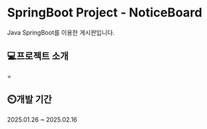 # SpringBoot Project - NoticeBoard
Java SpringBoot를 이용한 게시판입니다.

## 💻프로젝트 소개
=

## ⏲️개발 기간
2025.01.26 ~ 2025.02.16
